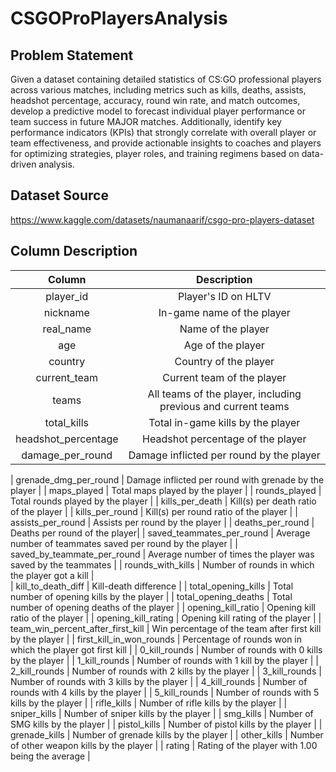 # CSGOProPlayersAnalysis

Problem Statement
---------------------------
Given a dataset containing detailed statistics of CS:GO professional players across various matches, including metrics such as kills, deaths, assists, headshot percentage, accuracy, round win rate, and match outcomes, develop a predictive model to forecast individual player performance or team success in future MAJOR matches. Additionally, identify key performance indicators (KPIs) that strongly correlate with overall player or team effectiveness, and provide actionable insights to coaches and players for optimizing strategies, player roles, and training regimens based on data-driven analysis.

Dataset Source
---------------------------
https://www.kaggle.com/datasets/naumanaarif/csgo-pro-players-dataset

Column Description
---------------------------
| Column |                                                              Description                                                             |
| :-: | :------------------------------------------------------------------------------------------------------------------------------------: |
| player_id | Player's ID on HLTV |
| nickname | In-game name of the player |
| real_name | Name of the player |
| age | Age of the player |
| country | Country of the player |
| current_team | Current team of the player |
| teams | All teams of the player, including previous and current teams |
| total_kills | Total in-game kills by the player |
| headshot_percentage | Headshot percentage of the player |
| damage_per_round | Damage inflicted per round by the player |

| grenade_dmg_per_round | Damage inflicted per round with grenade by the player |
| maps_played | Total maps played by the player |
| rounds_played | Total rounds played by the player |
| kills_per_death | Kill(s) per death ratio of the player |
| kills_per_round | Kill(s) per round ratio of the player |
| assists_per_round | Assists per round by the player |
| deaths_per_round | Deaths per round of the player|
| saved_teammates_per_round | Average number of teammates saved per round by the player |
| saved_by_teammate_per_round | Average number of times the player was saved by the teammates |
| rounds_with_kills | Number of rounds in which the player got a kill |		
| kill_to_death_diff | Kill-death difference |
| total_opening_kills | Total number of opening kills by the player |
| total_opening_deaths | Total number of opening deaths of the player |
| opening_kill_ratio | Opening kill ratio of the player |
| opening_kill_rating | Opening kill rating of the player |
| team_win_percent_after_first_kill | Win percentage of the team after first kill by the player |
| first_kill_in_won_rounds | Percentage of rounds won in which the player got first kill |
| 0_kill_rounds | Number of rounds with 0 kills by the player |
| 1_kill_rounds | Number of rounds with 1 kill by the player |
| 2_kill_rounds | Number of rounds with 2 kills by the player |
| 3_kill_rounds | Number of rounds with 3 kills by the player |
| 4_kill_rounds | Number of rounds with 4 kills by the player |
| 5_kill_rounds | Number of rounds with 5 kills by the player |
| rifle_kills | Number of rifle kills by the player |
| sniper_kills | Number of sniper kills by the player |
| smg_kills | Number of SMG kills by the player |
| pistol_kills | Number of pistol kills by the player |
| grenade_kills | Number of grenade kills by the player |
| other_kills | Number of other weapon kills by the player |
| rating | Rating of the player with 1.00 being the average |
